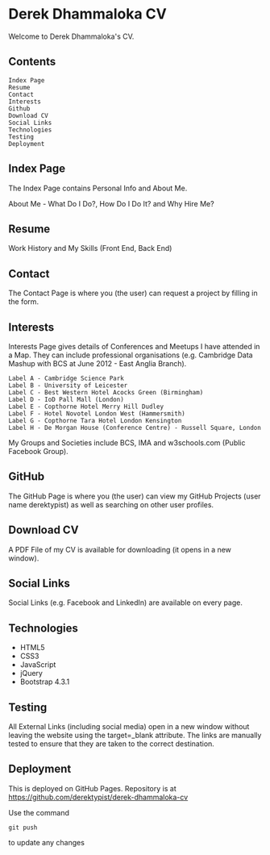 # Derek Dhammaloka CV

Welcome to Derek Dhammaloka's CV.

## Contents

    Index Page
    Resume
    Contact
    Interests
    Github
    Download CV
    Social Links
    Technologies
    Testing
    Deployment

## Index Page

The Index Page contains Personal Info and About Me.

About Me - What Do I Do?, How Do I Do It? and Why Hire Me?

## Resume

Work History and My Skills (Front End, Back End) 

## Contact

The Contact Page is where you (the user) can request a project by filling in the form.

## Interests

Interests Page gives details of Conferences and Meetups I have attended in a Map.
They can include professional organisations (e.g. Cambridge Data Mashup with
BCS at June 2012 - East Anglia Branch).

    Label A - Cambridge Science Park
    Label B - University of Leicester
    Label C - Best Western Hotel Acocks Green (Birmingham)
    Label D - IoD Pall Mall (London)
    Label E - Copthorne Hotel Merry Hill Dudley
    Label F - Hotel Novotel London West (Hammersmith)
    Label G - Copthorne Tara Hotel London Kensington
    Label H - De Morgan House (Conference Centre) - Russell Square, London

My Groups and Societies include BCS, IMA and w3schools.com (Public Facebook Group).

## GitHub

The GitHub Page is where you (the user) can view my GitHub Projects (user name derektypist)
as well as searching on other user profiles.

## Download CV

A PDF File of my CV is available for downloading (it opens in a new window).

## Social Links

Social Links (e.g. Facebook and LinkedIn) are available on every page.

## Technologies

* HTML5
* CSS3
* JavaScript
* jQuery
* Bootstrap 4.3.1

## Testing

All External Links (including social media) open in a new window without leaving the website using the target=_blank attribute.  The links are manually tested to
ensure that they are taken to the correct destination.

## Deployment

This is deployed on GitHub Pages.  Repository is at https://github.com/derektypist/derek-dhammaloka-cv

Use the command

    git push
    
to update any changes
